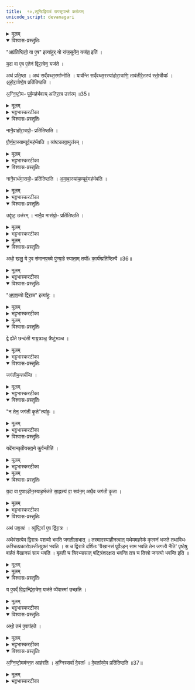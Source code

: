 ```yaml
---
title:  १०,व्युष्टिद्विरात्रं रायसूयान्ते कर्तव्यम्
unicode_script: devanagari
---
```


<details><summary>मूलम्</summary>

अप्र॑तिष्ठितो॒ वा ए॒ष इत्या॑हुः ।
यो रा॑ज॒सूये॑न॒ यज॑त॒ इति॑ ।
य॒दा वा ए॒ष ए॒तेन॑ द्विरा॒त्रेण॒ यज॑ते ।
अथ॑ प्रति॒ष्ठा ।
अथ॑ सव्ँवथ्स॒रमा᳚प्नोति ।
याव॑न्ति सव्ँवथ्स॒रस्या॑होरा॒त्राणि॑ ।
ताव॑तीरे॒तस्य॑ स्तो॒त्रीयाः᳚ ।
अ॒हो॒रा॒त्रेष्वे॒व प्रति॑तिष्ठति ।
अ॒ग्नि॒ष्टो॒मᳶ पूर्व॒मह॑र्भवति ।
अ॒ति॒रा॒त्र उत्त॑रम् ॥35॥   
</details>

<details open><summary>विश्वास-प्रस्तुतिः</summary>

"अप्र॑तिष्ठितो॒ वा ए॒ष" इत्या॑हुर् यो रा॑ज॒सूये॑न॒ यज॑त॒ इति॑ ।  

य॒दा वा ए॒ष ए॒तेन॑ द्विरा॒त्रेण॒ यज॑ते ।

अथ॑ प्रति॒ष्ठा ।
अथ॑ सव्ँवथ्स॒रमा᳚प्नोति ।
याव॑न्ति सव्ँवथ्स॒रस्या॑होरा॒त्राणि॒ ताव॑तीरे॒तस्य॑ स्तो॒त्रीयाः᳚ ।
अ॒हो॒रा॒त्रेष्वे॒व प्रति॑तिष्ठति ।

अ॒ग्नि॒ष्टो॒मᳶ पूर्व॒मह॑र्भवत्य् अतिरा॒त्र उत्त॑रम् ॥35॥  
</details>

<details><summary>मूलम्</summary>

"अप्र॑तिष्ठितो॒ वा ए॒ष" इत्या॑हुर् यो रा॑ज॒सूये॑न॒ यज॑त॒ इति॑ ।  

य॒दा वा ए॒ष ए॒तेन॑ द्विरा॒त्रेण॒ यज॑ते ।

अथ॑ प्रति॒ष्ठा ।
अथ॑ सव्ँवथ्स॒रमा᳚प्नोति ।
याव॑न्ति सव्ँवथ्स॒रस्या॑होरा॒त्राणि॒ ताव॑तीरे॒तस्य॑ स्तो॒त्रीयाः᳚ ।
अ॒हो॒रा॒त्रेष्वे॒व प्रति॑तिष्ठति ।

अ॒ग्नि॒ष्टो॒मᳶ पूर्व॒मह॑र्भवत्य् अतिरा॒त्र उत्त॑रम् ॥35॥  
</details>

<details><summary>भट्टभास्करटीका</summary>

1 अप्रतिष्ठितो वा इत्यादि ॥ बहुयागकरणात् अप्रतिष्ठितो राजसूययाजो इत्याहुः । तस्य व्युष्टिद्विरात्रेण द्वित्वात् प्रतिष्ठा भवति संवत्सरं चाप्नोति । तत् कुत इत्याह - संवत्सरसंबन्धिनामहोरात्राणामेतत्सम्बन्धिनीनां च स्तोत्रीयाणां तुल्यपरिमाणत्वात् अहोरात्रेषु प्रतिष्ठितो भवति अवयवधर्मेण । द्विरात्रस्य हि द्विरात्रावयवस्य पञ्चषष्ट्यधिकशतत्रयं स्तोत्रीया भवन्ति । यथोक्तमाचार्येण - 'चतुर्विंशाः पवमानाः, पञ्चदशानि त्रीण्याज्यानि सप्तदशमच्छावाकस्य एरकविंशानि त्रीणि चाच्छावाकस्य त्रयस्त्रिंशोऽग्निष्टोमसाम । एकविंशान्युक्थ्यानि सषोडशिकानि पञ्चदशी रात्रिः । त्रिवृत् सन्धिः'इति ॥
</details>

<details open><summary>विश्वास-प्रस्तुतिः</summary>

नानै॒वाहो॑रा॒त्रयो॒ᳶ प्रति॑तिष्ठति ।

पौ॒र्ण॒मा॒स्याम्पूर्व॒मह॑र्भवति ।
व्य॑ष्टकाया॒मुत्त॑रम् ।
</details>

<details><summary>मूलम्</summary>

नानै॒वाहो॑रा॒त्रयो॒ᳶ प्रति॑तिष्ठति ।

पौ॒र्ण॒मा॒स्याम्पूर्व॒मह॑र्भवति ।
व्य॑ष्टकाया॒मुत्त॑रम् ।
</details>

<details><summary>भट्टभास्करटीका</summary>

2 नानैवेति ॥ नानास्वभावयोरहोरात्रयोः नानाप्रतिष्ठितो भवति, आश्रयनानात्वात् । व्यष्टका कृष्णप्रतिपत् ।
</details>

<details open><summary>विश्वास-प्रस्तुतिः</summary>

नानै॒वार्ध॑मा॒सयो॒ᳶ प्रति॑तिष्ठति ।
अ॒मा॒वा॒स्या॑या॒म्पूर्व॒मह॑र्भवति ।
</details>

<details><summary>मूलम्</summary>

नानै॒वार्ध॑मा॒सयो॒ᳶ प्रति॑तिष्ठति ।
अ॒मा॒वा॒स्या॑या॒म्पूर्व॒मह॑र्भवति ।
</details>

<details><summary>भट्टभास्करटीका</summary>

नानाभूतयोः अर्धमासयोः शुक्लकृष्णयोः नानाप्रतिष्ठितो भवति ।
</details>

<details open><summary>विश्वास-प्रस्तुतिः</summary>

उद्दृ॑ष्ट॒ उत्त॑रम् ।
नानै॒व मास॑यो॒ᳶ प्रति॑तिष्ठति ।
</details>

<details><summary>मूलम्</summary>

उद्दृ॑ष्ट॒ उत्त॑रम् ।
नानै॒व मास॑यो॒ᳶ प्रति॑तिष्ठति ।
</details>

<details><summary>भट्टभास्करटीका</summary>

उद्दृष्टः शुक्लाद्यमहः, यत्र चन्द्रमा उद्दृश्यते नानाभूतयोर्मासयोः पूर्वोत्तरयोः नानाप्रतिष्ठितो भवति । इदमेव लिङ्गं शुक्लादिर्मास इति । यदाह - 'पौर्णमास्यां नानार्धमासयोः' इति । यच्चाह - 'अमावास्यायां नानामासयोः'22इति ।
</details>


<details><summary>मूलम्</summary>

अथो॒ खलु॑ ।
ये ए॒व स॑मानप॒ख्षे पु॑ण्या॒हे स्याता᳚म् ।
तयो᳚ᳵ का॒र्य॑म्प्रति॑ष्ठित्यै ॥36॥
</details>

<details open><summary>विश्वास-प्रस्तुतिः</summary>

अथो॒ खलु॒ ये ए॒व स॑मानप॒ख्षे पु॑ण्या॒हे स्याता॒म् तयो᳚ᳵ का॒र्य॑म्प्रति॑ष्ठित्यै ॥36॥
</details>

<details><summary>मूलम्</summary>

अथो॒ खलु॒ ये ए॒व स॑मानप॒ख्षे पु॑ण्या॒हे स्याता॒म् तयो᳚ᳵ का॒र्य॑म्प्रति॑ष्ठित्यै ॥36॥
</details>

<details><summary>भट्टभास्करटीका</summary>

अथो अपि खलु पक्षान्तरमप्यस्तीत्याह - एकस्मिन्नपि पक्षे निरन्तरे पुण्याहे स्यातां तयोः कार्यं तदपि प्रतिष्ठित्यै भवति शीघ्रसमाप्त्या । 'उत्तमैकाभ्यां च'इति अह्नादेशाभावः । अर्धर्चादिर्द्रष्टव्यः ॥
</details>

<details open><summary>विश्वास-प्रस्तुतिः</summary>

"अ॒प॒श॒व्यो द्वि॑रा॒त्र" इत्या॑हुः ।
</details>

<details><summary>मूलम्</summary>

"अ॒प॒श॒व्यो द्वि॑रा॒त्र" इत्या॑हुः ।
</details>

<details><summary>भट्टभास्करटीका</summary>

3 अपशव्यः इति ॥ पशुभ्यो हितो न भवति । 'उगवादिभ्यो यत्, ययतोश्चातदर्थे'इत्युत्तरपदान्तोदात्तत्वम् ।
</details>


<details><summary>मूलम्</summary>

द्वे ह्ये॑ते छन्द॑सी ।
गा॒य॒त्रञ्च॒ त्रैष्टु॑भञ्च ।
</details>

<details open><summary>विश्वास-प्रस्तुतिः</summary>

द्वे ह्ये॑ते छन्द॑सी गाय॒त्रञ्च॒ त्रैष्टु॑भञ्च ।
</details>

<details><summary>मूलम्</summary>

द्वे ह्ये॑ते छन्द॑सी गाय॒त्रञ्च॒ त्रैष्टु॑भञ्च ।
</details>

<details><summary>भट्टभास्करटीका</summary>

कथं अपशव्यत्वमित्याह - द्वे हीति । द्वेह्यत्र छन्दसी भवतः 'गायत्रं पूर्वेऽहन् साम भवति, त्रैष्टुभमुत्तरे'22इति । तत्राज्येषु त्रैष्टुभस्य साम्नो भावात् होतुरभिधानम् । यथोक्तमाचार्येण - 'होतुराज्य एतानि संपादयेत्'इति छन्दसः प्रत्ययविधाने नपुंसके स्वार्थ उपसङ्ख्यानम्'इति गायत्रीशब्दादञ् । त्रिष्टुप्शब्दादुत्सादित्वादञ् ।
</details>

<details open><summary>विश्वास-प्रस्तुतिः</summary>

जग॑तीम॒न्तर्य॑न्ति ।
</details>

<details><summary>मूलम्</summary>

जग॑तीम॒न्तर्य॑न्ति ।
</details>

<details><summary>भट्टभास्करटीका</summary>

एवमेते जगतीमन्तर्यन्ति अन्तर्हिता कुर्वन्ति लुम्पन्ति ।
</details>

<details open><summary>विश्वास-प्रस्तुतिः</summary>

"न तेन॒ जग॑ती कृ॒ते"त्या॑हुः ।
</details>

<details><summary>मूलम्</summary>

"न तेन॒ जग॑ती कृ॒ते"त्या॑हुः ।
</details>

<details><summary>भट्टभास्करटीका</summary>

जागताः पशवः अपशव्यो द्विरात्रः इत्याहुः ।
</details>

<details open><summary>विश्वास-प्रस्तुतिः</summary>

यदे॑नान्तृतीयसव॒ने कु॒र्वन्तीति॑ ।
</details>

<details><summary>मूलम्</summary>

यदे॑नान्तृतीयसव॒ने कु॒र्वन्तीति॑ ।
</details>

<details><summary>भट्टभास्करटीका</summary>

अथ चेत् ब्रूयुः - अथ ये तृतीयसवने जगतीति । अत्राप्येव त आहुः - यदेनां तृतीयसवने कुर्वन्ति सवनच्छन्दस्त्वेन न तावता जगती कृता कृतार्थेति ।
</details>


<details><summary>मूलम्</summary>

य॒दा वा ए॒षाऽहीन॒स्याह॒र्भज॑ते ।
सा॒ह्नस्य॑ वा॒ सव॑नम् ।
अथै॒व जग॑ती कृ॒ता ।
अथ॑ पश॒व्यः॑ ।
</details>

<details open><summary>विश्वास-प्रस्तुतिः</summary>

य॒दा वा ए॒षाऽहीन॒स्याह॒र्भज॑ते सा॒ह्नस्य॑ वा॒ सव॑न॒म् अथै॒व जग॑ती कृ॒ता ।
</details>

<details><summary>मूलम्</summary>

य॒दा वा ए॒षाऽहीन॒स्याह॒र्भज॑ते सा॒ह्नस्य॑ वा॒ सव॑न॒म् अथै॒व जग॑ती कृ॒ता ।
</details>

<details><summary>भट्टभास्करटीका</summary>

कथंकारमियं जगती कृता भवेदित्याह - यदा खल्वेषा अहीनस्य साह्नस्य क्रतोरवयवमहः कृत्स्नं भजते । साह्नस्य वा एकाहस्यावयवं सवनं भजते, अथानन्तरमेव जगती कृता भवति । न त्वहीने, तृतीयसवनमात्रान्वयात् ।   
</details>

<details open><summary>विश्वास-प्रस्तुतिः</summary>

अथ॑ पश॒व्यः॑ ।
व्यु॑ष्टि॒र्वा ए॒ष द्वि॑रा॒त्रः ।

अथैवंसत्येव द्विरात्रः पशव्यो भवति जगतीलाभात् । तस्मादस्याहीनत्वात् यथेयमहरेकं कृत्स्नं भजते तथाविधः कश्चित्प्रकारोऽस्तीत्युक्तं भवति । स च द्विरात्रे दर्शितः 'वैखानसं पूर्वेऽहन् साम भवति तेन जगत्यै नैति' पृष्ठेषु बार्हतं वैखानसं साम भवति । बृहती च त्रिरभ्यासात् षट्त्रिंशदक्षरा भवन्ति तत्र च तिस्रो जगत्यो भवन्ति इति ॥
</details>

<details><summary>मूलम्</summary>

अथ॑ पश॒व्यः॑ ।
व्यु॑ष्टि॒र्वा ए॒ष द्वि॑रा॒त्रः ।

अथैवंसत्येव द्विरात्रः पशव्यो भवति जगतीलाभात् । तस्मादस्याहीनत्वात् यथेयमहरेकं कृत्स्नं भजते तथाविधः कश्चित्प्रकारोऽस्तीत्युक्तं भवति । स च द्विरात्रे दर्शितः 'वैखानसं पूर्वेऽहन् साम भवति तेन जगत्यै नैति' पृष्ठेषु बार्हतं वैखानसं साम भवति । बृहती च त्रिरभ्यासात् षट्त्रिंशदक्षरा भवन्ति तत्र च तिस्रो जगत्यो भवन्ति इति ॥
</details>


<details><summary>मूलम्</summary>

य ए॒वव्ँ वि॒द्वान्द्वि॑रा॒त्रेण॒ यज॑ते ।
व्ये॑वास्मा॑ उच्छति ।
</details>

<details open><summary>विश्वास-प्रस्तुतिः</summary>

य ए॒वव्ँ वि॒द्वान्द्वि॑रा॒त्रेण॒ यज॑ते व्ये॑वास्मा॑ उच्छति ।
</details>

<details><summary>मूलम्</summary>

य ए॒वव्ँ वि॒द्वान्द्वि॑रा॒त्रेण॒ यज॑ते व्ये॑वास्मा॑ उच्छति ।
</details>

<details><summary>भट्टभास्करटीका</summary>

4 व्युष्टिर्वा इत्यादि ॥ एवं विदित्वा यजमानश्च व्युच्छति वस्यसी व्युच्छतीति सामर्थ्यात् ।
</details>

<details open><summary>विश्वास-प्रस्तुतिः</summary>

अथो॒ तम॑ ए॒वाप॑हते ।
</details>

<details><summary>मूलम्</summary>

अथो॒ तम॑ ए॒वाप॑हते ।
</details>

<details><summary>भट्टभास्करटीका</summary>

अथो अपि खलु तमश्च सर्वं बाह्यमाभ्यन्तरं चापहते । व्यत्ययेनात्मनेपदम् ॥
</details>

<details open><summary>विश्वास-प्रस्तुतिः</summary>

अ॒ग्नि॒ष्टो॒मम॑न्त॒त आह॑रति ।
अ॒ग्निस्सर्वा॑ दे॒वताः᳚ ।
दे॒वता᳚स्वे॒व प्रति॑तिष्ठति ॥37॥
</details>

<details><summary>मूलम्</summary>

अ॒ग्नि॒ष्टो॒मम॑न्त॒त आह॑रति ।
अ॒ग्निस्सर्वा॑ दे॒वताः᳚ ।
दे॒वता᳚स्वे॒व प्रति॑तिष्ठति ॥37॥
</details>

<details><summary>भट्टभास्करटीका</summary>

5 अग्निष्टोममिति ॥ अग्निष्टोममुदयनीयमन्ते आहरति । अग्नेस्सर्वदेवतात्वात् तासु प्रतिष्ठितो भवति । सन्तिष्ठते राजसूवः ॥

इति श्रीभट्टभास्करमिश्रविरचिते यजुर्वेदभाष्ये पारक्षुद्रे प्रथमेऽष्टके अष्टमप्रपाठके दशमोऽनुवारकः ।
समाप्तश्च प्रपाठकः ॥
इति प्रथमाष्टकम् ॥

</details>

